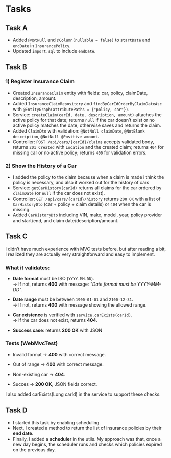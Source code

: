 # Tasks

## Task A
- Added `@NotNull` and `@Column(nullable = false)` to `startDate` and `endDate` in `InsurancePolicy`.
- Updated `import.sql` to include `endDate`.

## Task B
### 1) Register Insurance Claim
- Created `InsuranceClaim` entity with fields: car, policy, claimDate, description, amount.
- Added `InsuranceClaimRepository` and `findByCarIdOrderByClaimDateAsc` with `@EntityGraph(attributePaths = {"policy, car"})`.
- Service: `createClaim(carId, date, description, amount)` attaches the active policy for that date; returns `null` if the car doesn’t exist or no active policy matches the date; otherwise saves and returns the claim.
- Added `ClaimDto` with validation: `@NotNull claimDate`, `@NotBlank description`, `@NotNull @Positive amount`.
- Controller: `POST /api/cars/{carId}/claims` accepts validated body, returns `201 Created` with `Location` and the created claim; returns `404` for missing car or no active policy; returns `400` for validation errors.

### 2) Show the History of a Car
- I added the policy to the claim because when a claim is made i think the policy is necessary, and also it worked out for the history of cars
- Service: `getCarHistory(carId)` returns all claims for the car ordered by `claimDate` (or `null` if the car does not exist).
- Controller: `GET /api/cars/{carId}/history` returns `200 OK` with a list of `CarHistoryDto` (car + policy + claim details) or `404` when the car is missing.
- Added `CarHistoryDto` including VIN, make, model, year, policy provider and start/end, and claim date/description/amount.


## Task C

I didn’t have much experience with MVC tests before, but after reading a bit, I realized they are actually very straightforward and easy to implement.

### What it validates:
- **Date format** must be ISO (`YYYY-MM-DD`).  
  -> If not, returns **400** with message: *"Date format must be YYYY-MM-DD"*.

- **Date range** must be between `1900-01-01` and `2100-12-31`.  
  -> If not, returns **400** with message showing the allowed range.

- **Car existence** is verified with `service.carExists(carId)`.  
  -> If the car does not exist, returns **404**.

- **Success case**: returns **200 OK** with JSON

### Tests (WebMvcTest)

- Invalid format -> **400** with correct message.

- Out of range -> **400** with correct message.

- Non-existing car -> **404**.

- Succes -> **200 OK**, JSON fields correct.

I also added carExists(Long carId) in the service to support these checks.

## Task D

- I started this task by enabling scheduling.
- Next, I created a method to return the list of insurance policies by their **end date**.
- Finally, I added a **scheduler** in the utils. My approach was that, once a new day begins, the scheduler runs and checks which policies expired on the previous day.